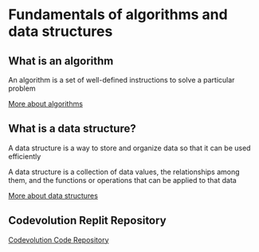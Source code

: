 # Fundamentals of algorithms and data structures

## What is an algorithm
An algorithm is a set of well-defined instructions to solve a particular problem

[More about algorithms](./algorithms/README.md)

## What is a data structure?
A data structure is a way to store and organize data so that it can be used efficiently

A data structure is a collection of data values, the relationships among them, and the functions or operations that can be applied to that data

[More about data structures](./data_structures/README.md)

## Codevolution Replit Repository
[Codevolution Code Repository](https://replit.com/@Codevolution)